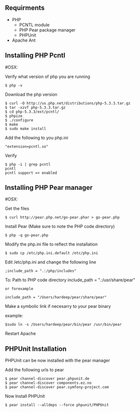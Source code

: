 ## Requirments

  * PHP
    * PCNTL module
    * PHP Pear package manager
    * PHPUnit
  * Apache Ant 

## Installing PHP Pcntl

#OSX:
    
Verify what version of php you are running

    $ php -v

Download the php version

    $ curl -O http://us.php.net/distributions/php-5.3.3.tar.gz
    $ tar -xzvf php-5.3.3.tar.gz
    $ cd php-5.3.3/ext/pcntl/
    $ phpize
    $ ./configure
    $ make
    $ sudo make install

Add the following to you php.ini

    "extension=pcntl.so"

Verify

    $ php -i | grep pcntl
    pcntl
    pcntl support => enabled

## Installing PHP Pear manager 

#OSX:

Get the files

    $ curl http://pear.php.net/go-pear.phar > go-pear.php

Install Pear (Make sure to note the PHP code directory)

    $ php -q go-pear.php

Modify the php.ini file to reflect the installation

    $ sudo cp /etc/php.ini.default /etc/php.ini

Edit /etc/php.ini and change the following line

    ;include_path = ".:/php/includes"

To:
    Path to PHP code directory
    include_path = ".:/usr/share/pear"
    
    or forexample

    include_path = "/Users/hardeep/pear/share/pear"

Make a symbolic link if necesarry to your pear binary

example:

    $sudo ln -s /Users/hardeep/pear/bin/pear /usr/bin/pear
Restart Apache

## PHPUnit Installation

PHPUnit can be now installed with the pear manager

Add the following urls to pear

    $ pear channel-discover pear.phpunit.de
    $ pear channel-discover components.ez.no
    $ pear channel-discover pear.symfony-project.com

Now Install PHPUnit

    $ pear install --alldeps --force phpunit/PHPUnit
